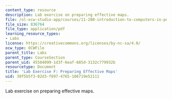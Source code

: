 ```yaml
---
content_type: resource
description: Lab exercise on preparing effective maps.
file: /ol-ocw-studio-app/courses/11-208-introduction-to-computers-in-public-management-ii-january-iap-2002/30f5b5f302d3f6974765106719e52111_notes06.pdf
file_size: 836764
file_type: application/pdf
learning_resource_types:
- Labs
license: https://creativecommons.org/licenses/by-nc-sa/4.0/
ocw_type: OCWFile
parent_title: Labs
parent_type: CourseSection
parent_uid: 45584099-1d3f-6eaf-685d-3132c779932b
resourcetype: Document
title: 'Lab Exercise F: Preparing Effective Maps'
uid: 30f5b5f3-02d3-f697-4765-106719e52111
---
```

Lab exercise on preparing effective maps.